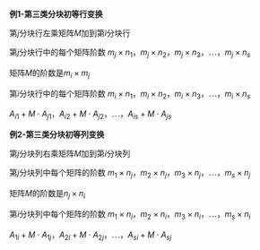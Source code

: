 **例1-第三类分块初等行变换**

第$j$分块行左乘矩阵$M$加到第$i$分块行

第$j$分块行中的每个矩阵阶数
$m_j\times n_1，m_j\times n_2，m_j\times n_3，
\cdots，m_j\times n_s$

矩阵$M$的阶数是$m_i\times m_j$

第$i$分块行中的每个矩阵阶数
$m_i\times n_1，m_i\times n_2，m_i\times n_3，
\cdots，m_i\times n_s$

$A_{i1}+M\cdot A_{j1}，A_{i2}+M\cdot A_{j2}，
\cdots，A_{is}+M\cdot A_{js}$

**例2-第三类分块初等列变换**

第$j$分块列右乘矩阵$M$加到第$i$分块列

第$j$分块列中每个矩阵的阶数
$m_1\times n_j，m_2\times n_j，m_3\times n_j，
\cdots，m_s\times n_j$

矩阵$M$的阶数是$n_j\times n_i$

第$i$分块列中每个矩阵的阶数
$m_1\times n_i，m_2\times n_i，m_3\times n_i，
\cdots，m_s\times n_i$

$A_{1i}+M\cdot A_{1j}，A_{2i}+M\cdot A_{2j}，
\cdots，A_{si}+M\cdot A_{sj}$


